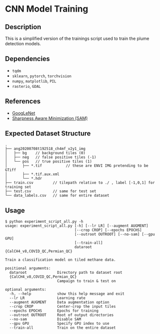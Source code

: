 # CNN Model Training

## Description

This is a simplified version of the trainings script used to train the plume
detection models.

## Dependencies

* `tqdm`
* `sklearn`, `pytorch`, `torchvision`
* `numpy`, `matplotlib`, `PIL`
* `rasterio`, `GDAL`

## References

* [GoogLeNet](https://arxiv.org/pdf/1409.4842.pdf)
* [Sharpness Aware Minimization (SAM)](https://arxiv.org/pdf/2010.01412.pdf)

## Expected Dataset Structure

```
.
├── ang20200708t192518_ch4mf_v2y1_img
│   ├── bg    // background tiles (0)
│   ├── neg   // false positive tiles (-1)
│   └── pos   // true positive tiles (1)
│       ├── *.tif           // these are ENVI IMG pretending to be GTiff
│       ├── *.tif.aux.xml
│       └── *.hdr
├── train.csv         // tilepath relative to ./ , label [-1,0,1] for training set
├── test.csv          // same for test set
└── data_labels.csv   // same for entire dataset
```

## Usage

```
$ python experiment_script_all.py -h
usage: experiment_script_all.py [-h] [--lr LR] [--augment AUGMENT]
                                [--crop CROP] [--epochs EPOCHS]
                                [--outroot OUTROOT] [--no-sam] [--gpu GPU]
                                [--train-all]
                                dataroot {CalCH4_v8,COVID_QC,Permian_QC}

Train a classification model on tiled methane data.

positional arguments:
  dataroot              Directory path to dataset root
  {CalCH4_v8,COVID_QC,Permian_QC}
                        Campaign to train & test on

optional arguments:
  -h, --help            show this help message and exit
  --lr LR               Learning rate
  --augment AUGMENT     Data augmentation option
  --crop CROP           Center-crop the input tiles
  --epochs EPOCHS       Epochs for training
  --outroot OUTROOT     Root of output directories
  --no-sam              Disable SAM
  --gpu GPU             Specify GPU index to use
  --train-all           Train on the entire dataset
```